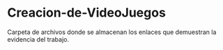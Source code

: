 # Creacion-de-VideoJuegos
Carpeta de archivos donde se almacenan los enlaces que demuestran la evidencia del trabajo.
